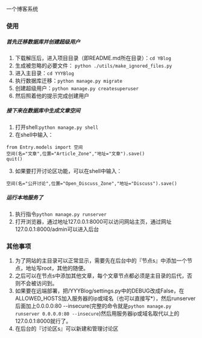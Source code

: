 一个博客系统

### 使用

##### 首先迁移数据库并创建超级用户
1. 下载解压后，进入项目目录（即README.md所在目录）：`cd YBlog`
2. 生成被忽略的必要文件： `python ./utils/make_ignored_files.py`
3. 进入主目录：`cd YYYBlog`
4. 执行数据库迁移：`python manage.py migrate`
5. 创建超级用户：`python manage.py createsuperuser`
6. 然后照着他的提示完成创建用户

##### 接下来在数据库中生成文章空间
1. 打开shell:`python manage.py shell`
2. 在shell中输入：
```
from Entry.models import 空间
空间(名="文章",位置="Article_Zone","地址="文章").save()
quit()
```
3. 如果要打开讨论区功能，可以在shell中输入：
```
空间(名="公开讨论",位置="Open_Discuss_Zone","地址="Discuss").save()
```

##### 运行本地服务了
1. 执行指令```python manage.py runserver```
2. 打开浏览器，通过地址127.0.0.1:8000可以访问网站主页，通过网址127.0.0.1:8000/admin可以进入后台

### 其他事项
1. 为了网站的主目录可以正常显示，需要先在后台中的『节点s』中添加一个节点，地址写root，其他的随便。
2. 之后可以在节点s中添加其他文章，每个文章节点都必须是主目录的后代，否则不会被访问到。
3. 如果要在远端部署，把/YYYBlog/settings.py中的DEBUG改成False，在ALLOWED_HOSTS加入服务器的ip或域名（也可以直接写\*），然后runserver后面加上0.0.0.0:80 --insecure(完整的命令就是`python manage.py runserver 0.0.0.0:80 --insecure`)然后用服务器ip或域名取代以上的127.0.0.1:8000就行了。
4. 在后台的『讨论区s』可以新建和管理讨论区
